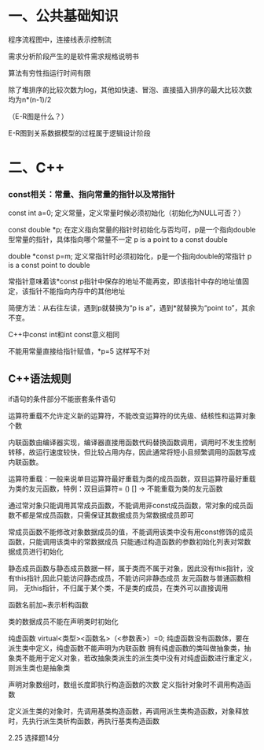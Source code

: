 # 一、公共基础知识

程序流程图中，连接线表示控制流

需求分析阶段产生的是软件需求规格说明书

算法有穷性指运行时间有限

除了堆排序的比较次数为log，其他如快速、冒泡、直接插入排序的最大比较次数均为n*(n-1)/2

（E-R图是什么？）

E-R图到关系数据模型的过程属于逻辑设计阶段

# 二、C++

### const相关：常量、指向常量的指针以及常指针

const int a=0; 定义常量，定义常量时候必须初始化（初始化为NULL可否？）

const double *p; 在定义指向常量的指针时初始化与否均可，p是一个指向double型常量的指针，具体指向哪个常量不一定 p is a point to a const double

double *const p=m; 定义常指针时必须初始化，p是一个指向double的常指针 p is a const point to double 

常指针意味着该*const p指针中保存的地址不能再变，即该指针中存的地址值固定，该指针不能指向内存中的其他地址

简便方法：从右往左读，遇到p就替换为“p is a”，遇到*就替换为“point to”，其余不变。

C++中const int和int const意义相同

不能用常量直接给指针赋值，*p=5 这样写不对







## C++语法规则

if语句的条件部分不能嵌套条件语句

运算符重载不允许定义新的运算符，不能改变运算符的优先级、结核性和运算对象个数

内联函数由编译器实现，编译器直接用函数代码替换函数调用，调用时不发生控制转移，故运行速度较快，但比较占用内存，因此通常将短小且频繁调用的函数写成内联函数。

运算符重载：一般来说单目运算符最好重载为类的成员函数，双目运算符最好重载为类的友元函数，特例：双目运算符=  ()  [] -> 不能重载为类的友元函数



通过常对象只能调用其常成员函数，不能调用非const成员函数，常对象的成员函数不都是常成员函数，只需保证其数据成员为常数据成员即可

常成员函数不能修改对象数据成员的值，不能调用该类中没有用const修饰的成员函数，只能调用该类中的常数据成员
只能通过构造函数的参数初始化列表对常数据成员进行初始化



静态成员函数与静态成员数据一样，属于类而不属于对象，因此没有this指针，没有this指针,因此只能访问静态成员，不能访问非静态成员
友元函数与普通函数相同， 无this指针，不归属于某个类，不是类的成员，在类外可以直接调用

函数名前加~表示析构函数

类的数据成员不能在声明类时初始化



纯虚函数 virtual<类型><函数名>（<参数表>）=0; 纯虚函数没有函数体，要在派生类中定义，纯虚函数不能声明为内联函数
拥有纯虚函数的类叫做抽象类，抽象类不能用于定义对象，若改抽象类派生的派生类中没有对纯虚函数进行重定义，则派生类也是抽象类

声明对象数组时，数组长度即执行构造函数的次数
定义指针对象时不调用构造函数

定义派生类的对象时，先调用基类构造函数，再调用派生类构造函数，对象释放时，先执行派生类析构函数，再执行基类构造函数

2.25 选择题14分